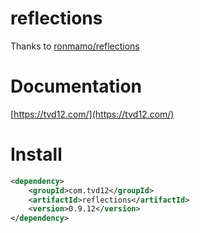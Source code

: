 # reflections

Thanks to [ronmamo/reflections](https://github.com/ronmamo/reflections)

# Documentation

[https://tvd12.com/](https://tvd12.com/)

# Install

```xml
<dependency>
    <groupId>com.tvd12</groupId>
    <artifactId>reflections</artifactId>
    <version>0.9.12</version>
</dependency>
```
